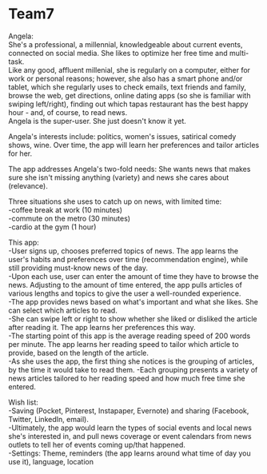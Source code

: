 # Team7

Angela: <br>
She's a professional, a millennial, knowledgeable about current events, connected on social media. She likes to optimize her free time and multi-task.<br>
Like any good, affluent millenial, she is regularly on a computer, either for work or personal reasons; however, she also has a smart phone and/or tablet, which she regularly uses to check emails, text friends and family, browse the web, get directions, online dating apps (so she is familiar with swiping left/right), finding out which tapas restaurant has the best happy hour - and, of course, to read news.<br>
Angela is the super-user. She just doesn't know it yet.

Angela's interests include: politics, women's issues, satirical comedy shows, wine. Over time, the app will learn her preferences and tailor articles for her. 

The app addresses Angela's two-fold needs: She wants news that makes sure she isn't missing anything (variety) and news she cares about (relevance).<br>

Three situations she uses to catch up on news, with limited time: <br>
-coffee break at work (10 minutes)<br>
-commute on the metro (30 minutes)<br>
-cardio at the gym (1 hour)

This app: <br>
-User signs up, chooses preferred topics of news. The app learns the user's habits and preferences over time (recommendation engine), while still providing must-know news of the day. <br>
-Upon each use, user can enter the amount of time they have to browse the news. Adjusting to the amount of time  entered, the app pulls articles of various lengths and topics to give the user a well-rounded experience. <br>
-The app provides news based on what's important and what she likes. She can select which articles to read. <br>
-She can swipe left or right to show whether she liked or disliked the article after reading it. The app learns her preferences this way.<br>
-The starting point of this app is the average reading speed of 200 words per minute. The app learns her reading speed to tailor which article to provide, based on the length of the article.<br>
-As she uses the app, the first thing she notices is the grouping of articles, by the time it would take to read them.
-Each grouping presents a variety of news articles tailored to her reading speed and how much free time she entered.

Wish list:<br>
-Saving (Pocket, Pinterest, Instapaper, Evernote) and sharing (Facebook, Twitter, LinkedIn, email). <br>
-Ultimately, the app would learn the types of social events and local news she's interested in, and pull news coverage or event calendars from news outlets to tell her of events coming up/that happened. <br>
-Settings: Theme, reminders (the app learns around what time of day you use it), language, location 
